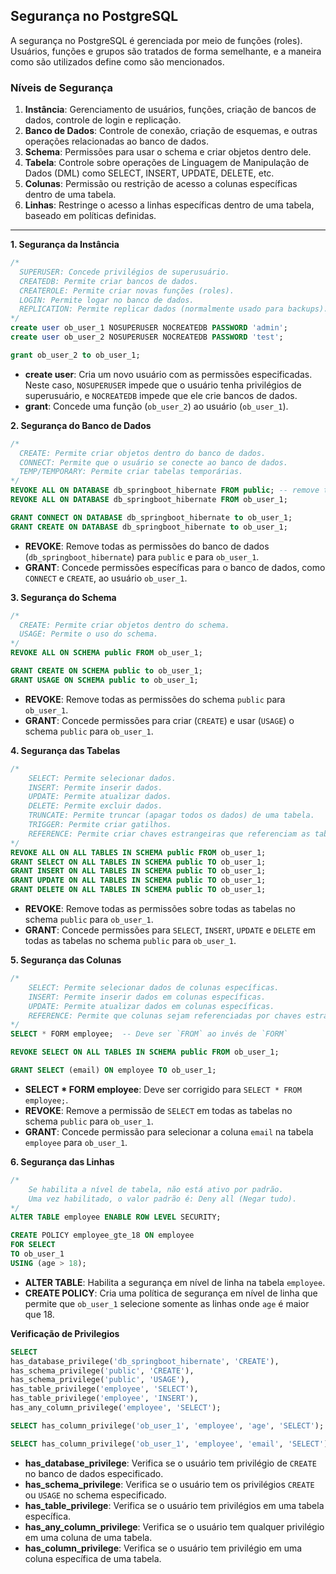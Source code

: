 
## Segurança no PostgreSQL

A segurança no PostgreSQL é gerenciada por meio de funções (roles). Usuários, funções e grupos são tratados de forma semelhante, e a maneira como são utilizados define como são mencionados.

### Níveis de Segurança

1. **Instância**: Gerenciamento de usuários, funções, criação de bancos de dados, controle de login e replicação.
2. **Banco de Dados**: Controle de conexão, criação de esquemas, e outras operações relacionadas ao banco de dados.
3. **Schema**: Permissões para usar o schema e criar objetos dentro dele.
4. **Tabela**: Controle sobre operações de Linguagem de Manipulação de Dados (DML) como SELECT, INSERT, UPDATE, DELETE, etc.
5. **Colunas**: Permissão ou restrição de acesso a colunas específicas dentro de uma tabela.
6. **Linhas**: Restringe o acesso a linhas específicas dentro de uma tabela, baseado em políticas definidas.


---

**1. Segurança da Instância**

```sql
/*
  SUPERUSER: Concede privilégios de superusuário.
  CREATEDB: Permite criar bancos de dados.
  CREATEROLE: Permite criar novas funções (roles).
  LOGIN: Permite logar no banco de dados.
  REPLICATION: Permite replicar dados (normalmente usado para backups).
*/
create user ob_user_1 NOSUPERUSER NOCREATEDB PASSWORD 'admin';
create user ob_user_2 NOSUPERUSER NOCREATEDB PASSWORD 'test';

grant ob_user_2 to ob_user_1;
```

- **create user**: Cria um novo usuário com as permissões especificadas. Neste caso, `NOSUPERUSER` impede que o usuário tenha privilégios de superusuário, e `NOCREATEDB` impede que ele crie bancos de dados.
- **grant**: Concede uma função (`ob_user_2`) ao usuário (`ob_user_1`).

**2. Segurança do Banco de Dados**

```sql
/*
  CREATE: Permite criar objetos dentro do banco de dados.
  CONNECT: Permite que o usuário se conecte ao banco de dados.
  TEMP/TEMPORARY: Permite criar tabelas temporárias.
*/
REVOKE ALL ON DATABASE db_springboot_hibernate FROM public; -- remove todas as permissões para dar permissões personalizadas
REVOKE ALL ON DATABASE db_springboot_hibernate FROM ob_user_1;

GRANT CONNECT ON DATABASE db_springboot_hibernate to ob_user_1;
GRANT CREATE ON DATABASE db_springboot_hibernate to ob_user_1;
```

- **REVOKE**: Remove todas as permissões do banco de dados (`db_springboot_hibernate`) para `public` e para `ob_user_1`.
- **GRANT**: Concede permissões específicas para o banco de dados, como `CONNECT` e `CREATE`, ao usuário `ob_user_1`.

**3. Segurança do Schema**

```sql
/*
  CREATE: Permite criar objetos dentro do schema.
  USAGE: Permite o uso do schema.
*/
REVOKE ALL ON SCHEMA public FROM ob_user_1;

GRANT CREATE ON SCHEMA public to ob_user_1;
GRANT USAGE ON SCHEMA public to ob_user_1;
```

- **REVOKE**: Remove todas as permissões do schema `public` para `ob_user_1`.
- **GRANT**: Concede permissões para criar (`CREATE`) e usar (`USAGE`) o schema `public` para `ob_user_1`.

**4. Segurança das Tabelas**

```sql
/*
	SELECT: Permite selecionar dados.
	INSERT: Permite inserir dados.
	UPDATE: Permite atualizar dados.
	DELETE: Permite excluir dados.
	TRUNCATE: Permite truncar (apagar todos os dados) de uma tabela.
	TRIGGER: Permite criar gatilhos.
	REFERENCE: Permite criar chaves estrangeiras que referenciam as tabelas.
*/
REVOKE ALL ON ALL TABLES IN SCHEMA public FROM ob_user_1;
GRANT SELECT ON ALL TABLES IN SCHEMA public TO ob_user_1;
GRANT INSERT ON ALL TABLES IN SCHEMA public TO ob_user_1;
GRANT UPDATE ON ALL TABLES IN SCHEMA public TO ob_user_1;
GRANT DELETE ON ALL TABLES IN SCHEMA public TO ob_user_1;
```

- **REVOKE**: Remove todas as permissões sobre todas as tabelas no schema `public` para `ob_user_1`.
- **GRANT**: Concede permissões para `SELECT`, `INSERT`, `UPDATE` e `DELETE` em todas as tabelas no schema `public` para `ob_user_1`.

**5. Segurança das Colunas**

```sql
/*
	SELECT: Permite selecionar dados de colunas específicas.
	INSERT: Permite inserir dados em colunas específicas.
	UPDATE: Permite atualizar dados em colunas específicas.
	REFERENCE: Permite que colunas sejam referenciadas por chaves estrangeiras.
*/
SELECT * FORM employee;  -- Deve ser `FROM` ao invés de `FORM`

REVOKE SELECT ON ALL TABLES IN SCHEMA public FROM ob_user_1;

GRANT SELECT (email) ON employee TO ob_user_1;
```

- **SELECT * FORM employee**: Deve ser corrigido para `SELECT * FROM employee;`.
- **REVOKE**: Remove a permissão de `SELECT` em todas as tabelas no schema `public` para `ob_user_1`.
- **GRANT**: Concede permissão para selecionar a coluna `email` na tabela `employee` para `ob_user_1`.

**6. Segurança das Linhas**

```sql
/*
	Se habilita a nível de tabela, não está ativo por padrão.
	Uma vez habilitado, o valor padrão é: Deny all (Negar tudo).
*/
ALTER TABLE employee ENABLE ROW LEVEL SECURITY;

CREATE POLICY employee_gte_18 ON employee
FOR SELECT
TO ob_user_1
USING (age > 18);
```

- **ALTER TABLE**: Habilita a segurança em nível de linha na tabela `employee`.
- **CREATE POLICY**: Cria uma política de segurança em nível de linha que permite que `ob_user_1` selecione somente as linhas onde `age` é maior que 18.

**Verificação de Privilegios**

```sql
SELECT 
has_database_privilege('db_springboot_hibernate', 'CREATE'),
has_schema_privilege('public', 'CREATE'),
has_schema_privilege('public', 'USAGE'),
has_table_privilege('employee', 'SELECT'),
has_table_privilege('employee', 'INSERT'),
has_any_column_privilege('employee', 'SELECT');

SELECT has_column_privilege('ob_user_1', 'employee', 'age', 'SELECT');

SELECT has_column_privilege('ob_user_1', 'employee', 'email', 'SELECT');
```

- **has_database_privilege**: Verifica se o usuário tem privilégio de `CREATE` no banco de dados especificado.
- **has_schema_privilege**: Verifica se o usuário tem os privilégios `CREATE` ou `USAGE` no schema especificado.
- **has_table_privilege**: Verifica se o usuário tem privilégios em uma tabela específica.
- **has_any_column_privilege**: Verifica se o usuário tem qualquer privilégio em uma coluna de uma tabela.
- **has_column_privilege**: Verifica se o usuário tem privilégio em uma coluna específica de uma tabela.




